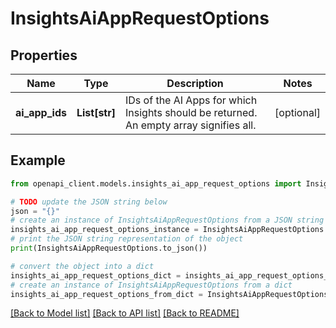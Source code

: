 # InsightsAiAppRequestOptions


## Properties

Name | Type | Description | Notes
------------ | ------------- | ------------- | -------------
**ai_app_ids** | **List[str]** | IDs of the AI Apps for which Insights should be returned. An empty array signifies all. | [optional] 

## Example

```python
from openapi_client.models.insights_ai_app_request_options import InsightsAiAppRequestOptions

# TODO update the JSON string below
json = "{}"
# create an instance of InsightsAiAppRequestOptions from a JSON string
insights_ai_app_request_options_instance = InsightsAiAppRequestOptions.from_json(json)
# print the JSON string representation of the object
print(InsightsAiAppRequestOptions.to_json())

# convert the object into a dict
insights_ai_app_request_options_dict = insights_ai_app_request_options_instance.to_dict()
# create an instance of InsightsAiAppRequestOptions from a dict
insights_ai_app_request_options_from_dict = InsightsAiAppRequestOptions.from_dict(insights_ai_app_request_options_dict)
```
[[Back to Model list]](../README.md#documentation-for-models) [[Back to API list]](../README.md#documentation-for-api-endpoints) [[Back to README]](../README.md)


